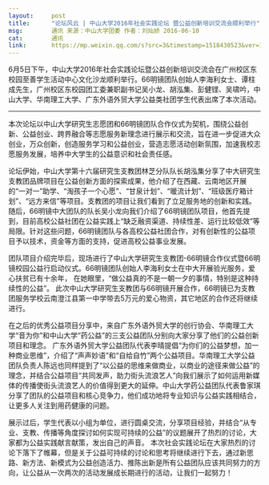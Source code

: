 ```yaml
---
layout:     post
title:      "论坛风云 | 中山大学2016年社会实践论坛 暨公益创新培训交流会顺利举行"
msg:		通讯 来源：中山大学团委 作者：刘灿娇 2016-06-10
cat:		通讯
link:		https://mp.weixin.qq.com/s?src=3&timestamp=1518430523&ver=1&signature=Vk6juadWwJATCxBQIxyWTvi3BP0CILWJ4SeZbiacpfhkQ-mkOrFgJBxrSSYvkQJc4F*XkO0EmhX9jozG64RRc2Sv0lWLc1UYSJXQRMUJgUPbF9FLdoofAj26yTwXH0xBMBgnZ2n9pqCg6wgB8mmxOS8klV*ZCiTOpqWeLRXNTOQ=
---
```

6月5日下午，中山大学2016年社会实践论坛暨公益创新培训交流会在广州校区东校园至善学生活动中心文化沙龙顺利举行。66明镜团队创始人李海利女士、谭柱成先生，广州校区东校园团工委兼职副书记吴小龙、胡泓集、彭健铿、吴啸吟，中山大学、华南理工大学、广东外语外贸大学公益类社团学生代表出席了本次活动。
***
本次论坛以中山大学研究生志愿团和66明镜团队合作仪式为契机，围绕公益创新、公益创业、跨界融合等志愿服务新理念进行展示和交流，旨在进一步促进大众创业，万众创新，创造服务学习和公益创业，营造志愿活动创新氛围，加速我校志愿服务发展，培养中大学生的公益意识和社会责任感。

论坛伊始，中山大学第十六届研究生支教团林芝分队队长胡泓集分享了中大研究生支教团品牌项目在公益创新方面的探索成果，他介绍了在西藏、云南地区开展的“一对一”助学、“淘孩子一个心愿”、“甘泉计划”、“暖流计划”、“班级医疗箱计划”、“远方来信”等项目。支教团的项目让我们看到了立足服务地的创新和实践。
随后，66明镜中大团队的队长吴小龙向我们介绍了66明镜团队项目，他首先提到，目前高校公益社团在公益实践上“缺乏融资渠道、持续性差、运行比较低效”等局限。针对这些问题，66明镜团队与各高校公益社团合作，对有创新性的公益项目予以技术，资金等方面的支持，促进高校公益事业发展。

团队项目介绍完毕后，现场进行了中山大学研究生支教团-66明镜合作仪式暨66明镜校园公益行启动仪式。66明镜团队创始人李海利女士在中大开展验光服务，爱心扶贫已有十余年， 在她眼里，“做公益真的不是一朝一夕的事情，特别是这种持续性的公益”。
此次中山大学研究生支教团与66明镜开展合作，66明镜已为支教团服务学校云南澄江县第一中学带去5万元的爱心物资，其它地区的合作还将继续进行。

在之后的优秀公益项目分享中，来自广东外语外贸大学的创行协会、华南理工大学“音为你”和中山大学“药公益”的三支公益团队分别向大家分享了他们的公益创新项目和理念。
广东外语外贸大学公益团队代表李晴提倡“为你们的公益梦想，加一种商业思维”，介绍了“声声妙语”和“自给自竹”两个公益项目。华南理工大学公益团队负责人陈远也同样提到了“以公益的思维来做商业，以商业的途径来做公益”的理念，并结合公益项目“共同发声，助力街头流浪艺人”向我们展示了如何运用新媒体的传播使街头流浪艺人的价值得到更大的延伸。中山大学药公益团队代表鲁家琪分享了团队的公益项目和核心竞争力，他们成功地将专业知识与公益实践相结合，让更多人关注到用药健康的问题。

展示过后，学生代表以小组为单位，进行圆桌交流，分享项目经验，并结合“从专业、支教、传播等角度探讨如何实现可持续的公益”的议题展开了热烈的讨论，大家都为公益实践献言献策，发出自己的声音。
本次社会实践论坛在大家热烈的讨论下落下了帷幕，但是关于公益可持续的讨论和思考将继续进行下去，通过新思路、新方法、新模式为公益创造活力、推陈出新是所有公益团队应该共同努力的方向，让公益从一次两次的活动发展成长期进行的活动，让我们一起努力！